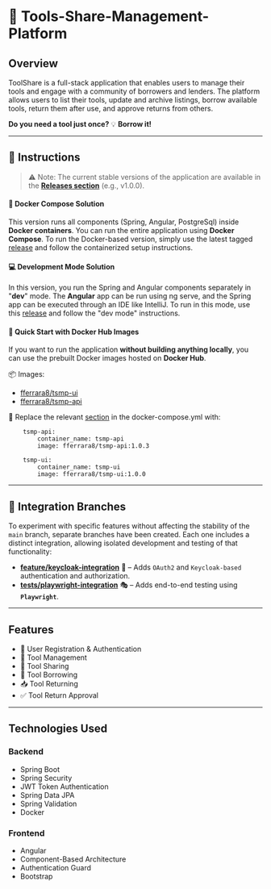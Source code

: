 # 🔧 Tools-Share-Management-Platform
## Overview
ToolShare is a full-stack application that enables users to manage their tools and engage with a community of
borrowers and lenders.
The platform allows users to list their tools, update and archive listings, borrow available tools, return them 
after use, and approve returns from others.

**Do you need a tool just once?** 
💡 **Borrow it!**

----
## 📝 Instructions

> ⚠️ Note:
> The current stable versions of the application are available in the [**Releases section**](https://github.com/ferrara94/Tools-Share-Management-Platform/tags) (e.g., v1.0.0).

#### 🐳 Docker Compose Solution 
This version runs all components (Spring, Angular, PostgreSql) inside **Docker containers**. You can run the entire application using **Docker Compose**.
To run the Docker-based version, simply use the latest tagged [release](https://github.com/ferrara94/Tools-Share-Management-Platform/releases/tag/v1.0.2) and follow the containerized setup instructions.

#### 💻 Development Mode Solution
In this version, you run the Spring and Angular components separately in "**dev**" mode. The **Angular** app can be run using ng serve, and the Spring app can be executed through an IDE like IntelliJ.
To run in this mode, use this [release](https://github.com/ferrara94/Tools-Share-Management-Platform/releases) and follow the "dev mode" instructions.

#### 🚀 Quick Start with Docker Hub Images
If you want to run the application **without building anything locally**, you can use the prebuilt Docker images hosted on **Docker Hub**.

📦 Images:
- [fferrara8/tsmp-ui](https://hub.docker.com/r/fferrara8/tsmp-ui)
- [fferrara8/tsmp-api](https://hub.docker.com/r/fferrara8/tsmp-api)

🔄 Replace the relevant [section](https://github.com/ferrara94/Tools-Share-Management-Platform/blob/main/docker-compose.yml#L18-L36) in the docker-compose.yml with:

```
    tsmp-api:
        container_name: tsmp-api
        image: fferrara8/tsmp-api:1.0.3
```
```
    tsmp-ui:
        container_name: tsmp-ui
        image: fferrara8/tsmp-ui:1.0.0
```
---

## 🔀 Integration Branches

To experiment with specific features without affecting the stability of the `main` branch, separate branches have been created. Each one includes a distinct integration, allowing isolated development and testing of that functionality:


- [**feature/keycloak-integration**](https://github.com/ferrara94/Tools-Share-Management-Platform/tree/feature/keycloak-integration) 🔐 – Adds `OAuth2` and `Keycloak-based` authentication and authorization.
- [**tests/playwright-integration**](https://github.com/ferrara94/Tools-Share-Management-Platform/tree/tests/playwright-integration) 🎭 – Adds end-to-end testing using **`Playwright`**.

---
## Features
- 👤 User Registration & Authentication
- 🧰 Tool Management
- 🔗 Tool Sharing
- 🔄 Tool Borrowing
- 📥 Tool Returning
- ✅ Tool Return Approval

---
## Technologies Used

### Backend
- Spring Boot
- Spring Security 
- JWT Token Authentication
- Spring Data JPA
- Spring Validation
- Docker

### Frontend
- Angular
- Component-Based Architecture
- Authentication Guard
- Bootstrap



